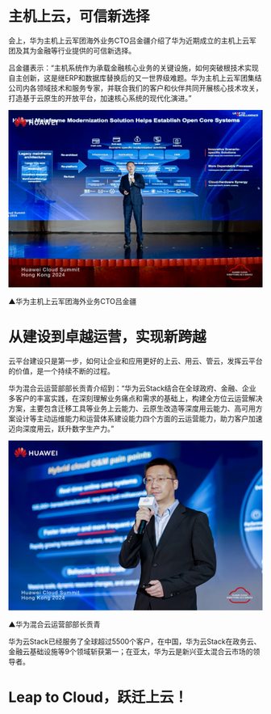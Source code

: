 # 主机上云，可信新选择

会上，华为主机上云军团海外业务CTO吕金疆介绍了华为近期成立的主机上云军团及其为金融等行业提供的可信新选择。

吕金疆表示：“主机系统作为承载金融核心业务的关键设施，如何突破根技术实现自主创新，这是继ERP和数据库替换后的又一世界级难题。华为主机上云军团集结公司内各领域技术和服务专家，并联合我们的客户和伙伴共同开展核心技术攻关，打造基于云原生的开放平台，加速核心系统的现代化演进。”

![金疆总-香港云峰会.jpg](https://raw.githubusercontent.com/nianzhou-ji/JpPics/main/assets/9210766e-06be-11ef-8be4-005056c00008.jpg)

▲华为主机上云军团海外业务CTO吕金疆

# 从建设到卓越运营，实现新跨越

云平台建设只是第一步，如何让企业和应用更好的上云、用云、管云，发挥云平台的价值，是一个持续不断的过程。

华为混合云运营部部长贡青介绍到：“华为云Stack结合在全球政府、金融、企业多客户的丰富实践，在深刻理解业务痛点和需求的基础上，构建全方位云运营解决方案，主要包含迁移工具等业务上云能力、云原生改造等深度用云能力、高可用方案设计等主动运维能力和运营体系建设能力四个方面的云运营能力，助力客户加速迈向深度用云，跃升数字生产力。”

![贡青总-香港云峰会.jpg](https://raw.githubusercontent.com/nianzhou-ji/JpPics/main/assets/948d76f5-06be-11ef-929f-005056c00008.jpg)

▲华为混合云运营部部长贡青

华为云Stack已经服务了全球超过5500个客户，在中国，华为云Stack在政务云、金融云基础设施等9个领域斩获第一；在亚太，华为云是新兴亚太混合云市场的领导者。

# Leap to Cloud，跃迁上云！

